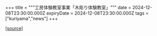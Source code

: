 +++
title = """工房体験教室事業「木彫り体験教室」"""
date = 2024-12-08T23:30:00.000Z
expiryDate = 2024-12-08T23:30:00.000Z
tags = ["kuriyama","news"]
+++


[[source]](https://www.town.kuriyama.hokkaido.jp/soshiki/55/29666.html)
